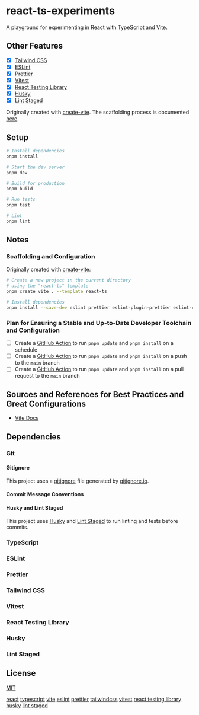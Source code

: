 # react-ts-experiments

A playground for experimenting in React with TypeScript and Vite.

## Other Features

- [x] [Tailwind CSS](https://tailwindcss.com/)
- [x] [ESLint](https://eslint.org/)
- [x] [Prettier](https://prettier.io/)
- [x] [Vitest](https://vitest.dev/)
- [x] [React Testing Library](https://testing-library.com/docs/react-testing-library/intro/)
- [x] [Husky](https://typicode.github.io/husky/#/)
- [x] [Lint Staged](https://github.com/okonet/lint-staged)

Originally created with [create-vite](https://github.com/vitejs/vite/tree/main/packages/create-vite#create-vite-). The scaffolding process is documented [here](#scaffolding-and-configuration).

## Setup

```bash
# Install dependencies
pnpm install

# Start the dev server
pnpm dev

# Build for production
pnpm build

# Run tests
pnpm test

# Lint
pnpm lint
```

## Notes

### Scaffolding and Configuration

Originally created with [create-vite](https://github.com/vitejs/vite/tree/main/packages/create-vite#create-vite-):

```bash
# Create a new project in the current directory 
# using the "react-ts" template
pnpm create vite . --template react-ts

# Install dependencies
pnpm install --save-dev eslint prettier eslint-plugin-prettier eslint-config-prettier eslint-plugin-react eslint-plugin-react-hooks @typescript-eslint/eslint-plugin @typescript-eslint/parser
```

### Plan for Ensuring a Stable and Up-to-Date Developer Toolchain and Configuration

- [ ] Create a [GitHub Action](https://docs.github.com/en/actions) to run `pnpm update` and `pnpm install` on a schedule
- [ ] Create a [GitHub Action](https://docs.github.com/en/actions) to run `pnpm update` and `pnpm install` on a push to the `main` branch
- [ ] Create a [GitHub Action](https://docs.github.com/en/actions) to run `pnpm update` and `pnpm install` on a pull request to the `main` branch

## Sources and References for Best Practices and Great Configurations

- [Vite Docs](https://vitejs.dev/guide/)

## Dependencies

<!-- TODO: Vet the above dependency list -->

### Git

#### Gitignore

This project uses a [gitignore](./.gitignore) file generated by [gitignore.io](https://www.toptal.com/developers/gitignore).

#### Commit Message Conventions

#### Husky and Lint Staged

This project uses [Husky](https://typicode.github.io/husky/#/) and [Lint Staged](https://github.com/okonet/lint-staged) to run linting and tests before commits.

### TypeScript

### ESLint

### Prettier

### Tailwind CSS

### Vitest

### React Testing Library

### Husky

### Lint Staged

## License

[MIT](./LICENSE)

<!-- Links -->
[react](https://react.dev/)
[typescript](https://www.typescriptlang.org/)
[vite](https://vitejs.dev/)
[eslint](https://eslint.org/)
[prettier](https://prettier.io/)
[tailwindcss](https://tailwindcss.com/)
[vitest](https://vitest.dev/)
[react testing library](https://testing-library.com/docs/react-testing-library/intro/)
[husky](https://typicode.github.io/husky/#/)
[lint staged](https://github.com/okonet/lint-staged)
